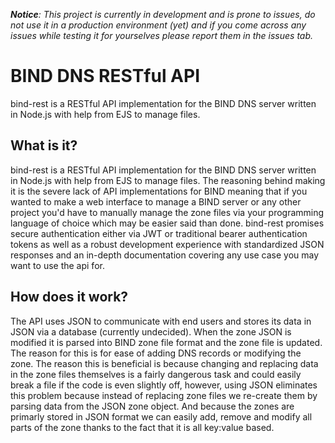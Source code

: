 _**Notice**: This project is currently in development and is prone to issues, do not use it in a production environment (yet) and if you come across any issues while testing it for yourselves please report them in the issues tab._

# BIND DNS RESTful API

bind-rest is a RESTful API implementation for the BIND DNS server written in Node.js with help from EJS to manage files. 

## What is it?

bind-rest is a RESTful API implementation for the BIND DNS server written in Node.js with help from EJS to manage files. The reasoning behind making it is the severe lack of API implementations for BIND meaning that if you wanted to make a web interface to manage a BIND server or any other project you'd have to manually manage the zone files via your programming language of choice which may be easier said than done. bind-rest promises secure authentication either via JWT or traditional bearer authentication tokens as well as a robust development experience with standardized JSON responses and an in-depth documentation covering any use case you may want to use the api for.

## How does it work?

The API uses JSON to communicate with end users and stores its data in JSON via a database (currently undecided). When the zone JSON is modified it is parsed into BIND zone file format and the zone file is updated. The reason for this is for ease of adding DNS records or modifying the zone. The reason this is beneficial is because changing and replacing data in the zone files themselves is a fairly dangerous task and could easily break a file if the code is even slightly off, however, using JSON eliminates this problem because instead of replacing zone files we re-create them by parsing data from the JSON zone object. And because the zones are primarly stored in JSON format we can easily add, remove and modify all parts of the zone thanks to the fact that it is all key:value based.
